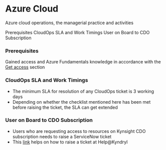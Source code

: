 # Azure Cloud

Azure cloud operations, the managerial practice and activities

Prerequisites CloudOps SLA and Work Timings User on Board to CDO Subscription

### Prerequisites

Gained access and Azure Fundamentals knowledge in accordance with the [Get access](https://google.com) section

### CloudOps SLA and Work Timings

* The minimum SLA for resolution of any CloudOps ticket is 3 working days
* Depending on whether the checklist mentioned here has been met before raising the ticket, the SLA can get extended

### User on Board to CDO Subscription

* Users who are requesting access to resources on Kynsight CDO subscription needs to raise a ServiceNow ticket
* This [link](https://google.com) helps on how to raise a ticket at Help@Kyndryl
